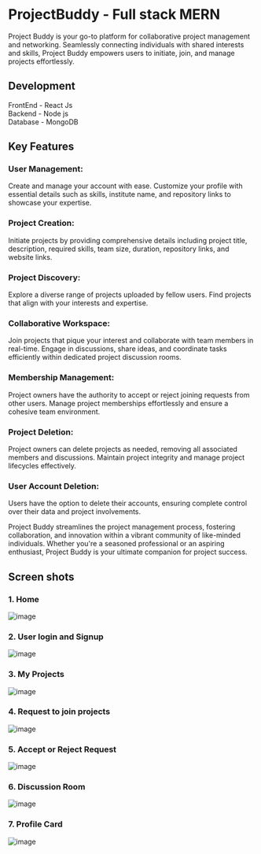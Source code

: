 # ProjectBuddy - Full stack MERN 
Project Buddy is your go-to platform for collaborative project management and networking. Seamlessly connecting individuals with shared interests and skills, Project Buddy empowers users to initiate, join, and manage projects effortlessly.

## Development
FrontEnd - React Js <br>
Backend - Node js <br>
Database - MongoDB <br>

## Key Features

### User Management: 
Create and manage your account with ease. Customize your profile with essential details such as skills, institute name, and repository links to showcase your expertise.

### Project Creation: 
Initiate projects by providing comprehensive details including project title, description, required skills, team size, duration, repository links, and website links.

### Project Discovery: 
Explore a diverse range of projects uploaded by fellow users. Find projects that align with your interests and expertise.

### Collaborative Workspace: 
Join projects that pique your interest and collaborate with team members in real-time. Engage in discussions, share ideas, and coordinate tasks efficiently within dedicated project discussion rooms.

### Membership Management: 
Project owners have the authority to accept or reject joining requests from other users. Manage project memberships effortlessly and ensure a cohesive team environment.

### Project Deletion: 
Project owners can delete projects as needed, removing all associated members and discussions. Maintain project integrity and manage project lifecycles effectively.

### User Account Deletion: 
Users have the option to delete their accounts, ensuring complete control over their data and project involvements.

Project Buddy streamlines the project management process, fostering collaboration, and innovation within a vibrant community of like-minded individuals. Whether you're a seasoned professional or an aspiring enthusiast, Project Buddy is your ultimate companion for project success.

## Screen shots
### 1. Home
![image](https://github.com/himanshu-23a/projectbuddy-frontend/assets/101521097/fedd8824-eff0-4597-a16e-fe351d98392b)

### 2. User login and Signup
![image](https://github.com/himanshu-23a/projectbuddy-frontend/assets/101521097/ef9983f3-21dd-4c9b-b3ac-c3a2f8a00ebe)

### 3. My Projects
![image](https://github.com/himanshu-23a/projectbuddy-frontend/assets/101521097/0ead57de-251f-4eb7-9559-19897623fe0d)

### 4. Request to join projects
![image](https://github.com/himanshu-23a/projectbuddy-frontend/assets/101521097/725424bc-7037-4660-9a0d-0ef51e5e7f9e)

### 5. Accept or Reject Request
![image](https://github.com/himanshu-23a/projectbuddy-frontend/assets/101521097/84f223a0-52e0-41e1-9ecc-ef2c58b80e96)

### 6. Discussion Room
![image](https://github.com/himanshu-23a/projectbuddy-frontend/assets/101521097/9df0a3e3-9190-460f-96af-1d1fbb8470c3)

### 7. Profile Card
![image](https://github.com/himanshu-23a/projectbuddy-frontend/assets/101521097/ed0a941a-16ee-41a3-bfb6-3a6e2ae26c34)
